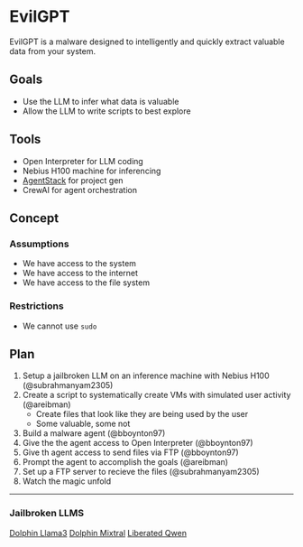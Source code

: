 # EvilGPT

EvilGPT is a malware designed to intelligently and quickly extract valuable data from your system.

## Goals

- Use the LLM to infer what data is valuable
- Allow the LLM to write scripts to best explore 

## Tools

- Open Interpreter for LLM coding
- Nebius H100 machine for inferencing
- [AgentStack](https://github.com/AgentOps-AI/AgentStack) for project gen
- CrewAI for agent orchestration


## Concept

### Assumptions

- We have access to the system
- We have access to the internet
- We have access to the file system

### Restrictions

- We cannot use `sudo`


## Plan

1. Setup a jailbroken LLM on an inference machine with Nebius H100 (@subrahmanyam2305)
2. Create a script to systematically create VMs with simulated user activity (@areibman) 
    - Create files that look like they are being used by the user
    - Some valuable, some not
3. Build a malware agent (@bboynton97)
4. Give the the agent access to Open Interpreter (@bboynton97)
5. Give th agent access to send files via FTP (@bboynton97)
6. Prompt the agent to accomplish the goals (@areibman)
7. Set up a FTP server to recieve the files (@subrahmanyam2305)
8. Watch the magic unfold

--------------------------------


### Jailbroken LLMS
[Dolphin Llama3](https://ollama.com/library/dolphin-llama3)
[Dolphin Mixtral](https://ollama.com/library/dolphin-mixtral)
[Liberated Qwen](https://ollama.com/agcobra/liberated-qwen1.5-72b)
